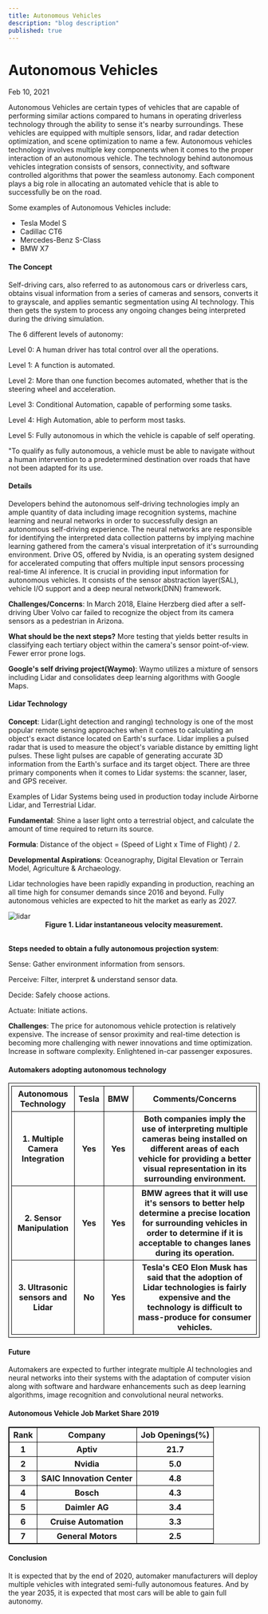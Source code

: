 ```yaml
---
title: Autonomous Vehicles
description: "blog description"
published: true
---
```


# Autonomous Vehicles

Feb 10, 2021

Autonomous Vehicles are certain types of vehicles that are capable of performing similar actions compared to humans in operating driverless technology through the ability to sense it's nearby surroundings. These vehicles are equipped with multiple sensors, lidar, and radar detection optimization, and scene optimization to name a few. Autonomous vehicles technology involves multiple key components when it comes to the proper interaction of an autonomous vehicle. The technology behind autonomous vehicles integration consists of sensors, connectivity, and software controlled algorithms that power the seamless autonomy. Each component plays a big role in allocating an automated vehicle that is able to successfully be on the road.

Some examples of Autonomous Vehicles include:

- Tesla Model S
- Cadillac CT6
- Mercedes-Benz S-Class
- BMW X7

#### The Concept

Self-driving cars, also referred to as autonomous cars or driverless cars, obtains visual information from a series of cameras and sensors, converts it to grayscale, and applies semantic segmentation using AI technology. This then gets the system to process any ongoing changes being interpreted during the driving simulation.

The 6 different levels of autonomy:

Level 0: A human driver has total control over all the operations.

Level 1: A function is automated.

Level 2: More than one function becomes automated, whether that is the steering wheel and acceleration.

Level 3: Conditional Automation, capable of performing some tasks.

Level 4: High Automation, able to perform most tasks.

Level 5: Fully autonomous in which the vehicle is capable of self operating.

"To qualify as fully autonomous, a vehicle must be able to navigate without a human intervention to a predetermined destination over roads that have not been adapted for its use.

#### Details

Developers behind the autonomous self-driving technologies imply an ample quantity of data including image recognition systems, machine learning and neural networks in order to successfully design an autonomous self-driving experience. The neural networks are responsible for identifying the interpreted data collection patterns by implying machine learning gathered from the camera's visual interpretation of it's surrounding environment. Drive OS, offered by Nvidia, is an operating system designed for accelerated computing that offers multiple input sensors processing real-time AI inference. It is crucial in providing input information for autonomous vehicles. It consists of the sensor abstraction layer(SAL), vehicle I/O support and a deep neural network(DNN) framework.

<b>Challenges/Concerns</b>: In March 2018, Elaine Herzberg died after a self-driving Uber Volvo car failed to recognize the object from its camera sensors as a pedestrian in Arizona.

<b>What should be the next steps?</b> More testing that yields better results in classifying each tertiary object within the camera's sensor point-of-view. Fewer error prone logs.

<b>Google's self driving project(Waymo)</b>: Waymo utilizes a mixture of sensors including Lidar and consolidates deep learning algorithms with Google Maps.

#### Lidar Technology

<b>Concept</b>: Lidar(Light detection and ranging) technology is one of the most popular remote sensing approaches when it comes to calculating an object's exact distance located on Earth's surface. Lidar implies a pulsed radar that is used to measure the object's variable distance by emitting light pulses. These light pulses are capable of generating accurate 3D information from the Earth's surface and its target object. There are three primary components when it comes to Lidar systems: the scanner, laser, and GPS receiver.

Examples of Lidar Systems being used in production today include Airborne Lidar, and Terrestrial Lidar.

<b>Fundamental</b>: Shine a laser light onto a terrestrial object, and calculate the amount of time required to return its source.

<b>Formula</b>: Distance of the object = (Speed of Light x Time of Flight) / 2.

<b>Developmental Aspirations</b>: Oceanography, Digital Elevation or Terrain Model, Agriculture & Archaeology.

Lidar technologies have been rapidly expanding in production, reaching an all time high for consumer demands since 2016 and beyond. Fully autonomous vehicles are expected to hit the market as early as 2027.

<img src="https://res.cloudinary.com/dppg3f01m/image/upload/v1665445489/Blog/lidar_xlpnll.jpg" alt="lidar" />
<figcaption style="text-align:center; font-weight: bold;">Figure 1. Lidar instantaneous velocity measurement.</figcaption>
<br>

<b>Steps needed to obtain a fully autonomous projection system</b>:

Sense: Gather environment information from sensors.

Perceive: Filter, interpret & understand sensor data.

Decide: Safely choose actions.

Actuate: Initiate actions.

<b>Challenges</b>: The price for autonomous vehicle protection is relatively expensive. The increase of sensor proximity and real-time detection is becoming more challenging with newer innovations and time optimization. Increase in software complexity. Enlightened in-car passenger exposures.

#### Automakers adopting autonomous technology

<table style="border: 1px solid black; padding: 5px;">
<tr>
<th style="border: 1px solid black; padding: 5px;">Autonomous Technology</th>
<th style="border: 1px solid black;">Tesla</th>
<th style="border: 1px solid black;">BMW</th>
<th style="border: 1px solid black;">Comments/Concerns</th>
</tr>
<tr>
<th style="border: 1px solid black;">1. Multiple Camera Integration</th>
<th style="border: 1px solid black;">Yes</th>
<th style="border: 1px solid black;">Yes</th>
<th style="border: 1px solid black;">Both companies imply the use of interpreting multiple cameras being installed on different areas of each vehicle for providing a better visual representation in its surrounding environment.</th>
</tr>
<tr>
<th style="border: 1px solid black;">2. Sensor Manipulation</th>
<th style="border: 1px solid black;">Yes</th>
<th style="border: 1px solid black;">Yes</th>
<th style="border: 1px solid black;">BMW agrees that it will use it's sensors to better help determine a precise location for surrounding vehicles in order to determine if it is acceptable to changes lanes during its operation.</th>
</tr>
<tr>
<th style="border: 1px solid black;">3. Ultrasonic sensors and Lidar</th>
<th style="border: 1px solid black;">No</th>
<th style="border: 1px solid black;">Yes</th>
<th style="border: 1px solid black;">Tesla's CEO Elon Musk has said that the adoption of Lidar technologies is fairly expensive and the technology is difficult to mass-produce for consumer vehicles.</th>
</tr>
</table>

#### Future

Automakers are expected to further integrate multiple AI technologies and neural networks into their systems with the adaptation of computer vision along with software and hardware enhancements such as deep learning algorithms, image recognition and convolutional neural networks.

#### Autonomous Vehicle Job Market Share 2019

<table style="border: 1px solid black;">
<tr>
<th style="border: 1px solid black;">Rank</th>
<th style="border: 1px solid black;">Company</th>
<th style="border: 1px solid black;">Job Openings(%)</th>
</tr>
<tr>
<th style="border: 1px solid black;">1</th>
<th style="border: 1px solid black;">Aptiv</th>
<th style="border: 1px solid black;">21.7</th>
</tr>
<tr>
<th style="border: 1px solid black;">2</th>
<th style="border: 1px solid black;">Nvidia</th>
<th style="border: 1px solid black;">5.0</th>
</tr>
<tr>
<th style="border: 1px solid black;">3</th>
<th style="border: 1px solid black;">SAIC Innovation Center</th>
<th style="border: 1px solid black;">4.8</th>
</tr>
<tr>
<th style="border: 1px solid black;">4</th>
<th style="border: 1px solid black;">Bosch</th>
<th style="border: 1px solid black;">4.3</th>
</tr>
<tr>
<th style="border: 1px solid black;">5</th>
<th style="border: 1px solid black;">Daimler AG</th>
<th style="border: 1px solid black;">3.4</th>
</tr>
<tr>
<th style="border: 1px solid black;">6</th>
<th style="border: 1px solid black;">Cruise Automation</th>
<th style="border: 1px solid black;">3.3</th>
</tr>
<tr>
<th style="border: 1px solid black;">7</th>
<th style="border: 1px solid black;">General Motors</th>
<th style="border: 1px solid black;">2.5</th>
</tr>
</table>

#### Conclusion

It is expected that by the end of 2020, automaker manufacturers will deploy multiple vehicles with integrated semi-fully autonomous features. And by the year 2035, it is expected that most cars will be able to gain full autonomy.
